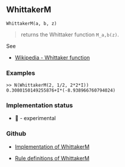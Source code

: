 ## WhittakerM

```
WhittakerM(a, b, z)
```

> returns the Whittaker function `M_a,b(z)`.

See
* [Wikipedia - Whittaker function](https://en.wikipedia.org/wiki/Whittaker_function)
 
### Examples

```
>> N(WhittakerM(2, 1/2, 2*2*I)) 
0.3080150149255876+I*(-8.938966760794024)
```
  

### Implementation status

* &#x1F9EA; - experimental

### Github

* [Implementation of WhittakerM](https://github.com/axkr/symja_android_library/blob/master/symja_android_library/matheclipse-core/src/main/java/org/matheclipse/core/builtin/HypergeometricFunctions.java#L1865) 

* [Rule definitions of WhittakerM](https://github.com/axkr/symja_android_library/blob/master/symja_android_library/rules/WhittakerMRules.m) 
